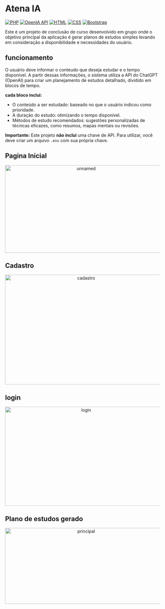 # Atena IA
[![PHP](https://img.shields.io/badge/PHP-purple)]()
[![OpenIA API](https://img.shields.io/badge/OpenIA--API-black)]()
[![HTML](https://img.shields.io/badge/HTML-orange)]()
[![CSS](https://img.shields.io/badge/CSS-blue)]()
[![Bootstrap](https://img.shields.io/badge/Bootstrap-purple)]()

Este é um projeto de conclusão de curso desenvolvido em grupo onde o objetivo principal da aplicação é gerar planos de estudos simples levando em consideração a disponibilidade e necessidades do usuário.

## funcionamento
O usuário deve informar o conteudo que deseja estudar e o tempo disponível. A partir dessas informações, o sistema utiliza a API do ChatGPT (OpenAI) para criar um planejamento de estudos detalhado, dividido em blocos de tempo.

**cada bloco inclui:**
- O conteúdo a ser estudado: baseado no que o usuário indicou como prioridade.
- A duração do estudo: otimizando o tempo disponível.
- Métodos de estudo recomendados: sugestões personalizadas de técnicas eficazes, como resumos, mapas mentais ou revisões.

**Importante:** Este projeto **não inclui** uma chave de API. Para utilizar, você deve criar um arquivo `.env` com sua própria chave.

 ## Pagina Inicial
<div align="center"> <img width="512" height="284" alt="unnamed" src="https://github.com/user-attachments/assets/2ac8b3eb-c793-4d8b-a692-09aac04a23f8" /> </div>

 ## Cadastro
<div align="center"> <img width="512" height="356" alt="cadastro" src="https://github.com/user-attachments/assets/d9995684-9f10-4e97-8e07-89092dfb3fe4" /> </div>

## login
<div align="center"> <img width="512" height="321" alt="login" src="https://github.com/user-attachments/assets/bc5cedff-0ee7-45fc-b78d-2ad366d0b34e" /> </div>

## Plano de estudos gerado
<div align="center"> <img width="512" height="246" alt="principal" src="https://github.com/user-attachments/assets/4c62b1fa-4a44-45ac-949b-85f54163e572" /> </div>




